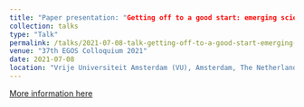 ```yaml
---
title: "Paper presentation: "Getting off to a good start: emerging scientific fields and external financing""
collection: talks
type: "Talk"
permalink: /talks/2021-07-08-talk-getting-off-to-a-good-start-emerging-scientific-fields-external-financing.md
venue: "37th EGOS Colloquium 2021"
date: 2021-07-08
location: "Vrije Universiteit Amsterdam (VU), Amsterdam, The Netherlands"
---
```


[More information here](https://www.egos.org/jart/prj3/egos/main.jart?rel=de&reserve-mode=active&content-id=1610525130808&subtheme_id=1573461260191&show_prog=yes)
